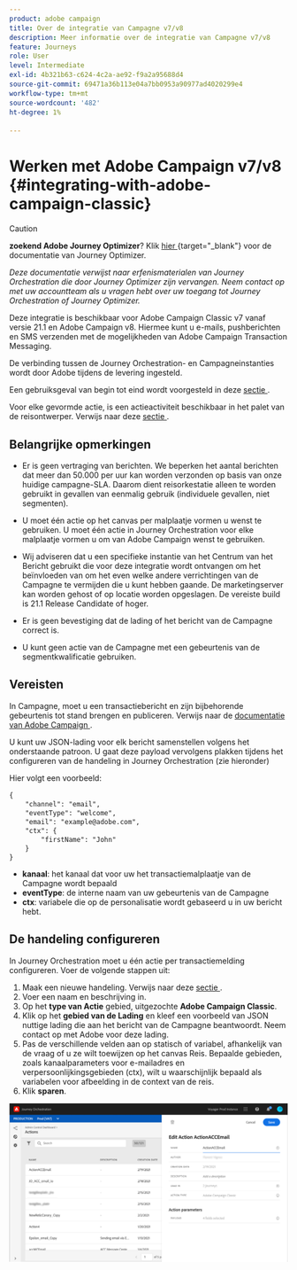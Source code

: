 ```yaml
---
product: adobe campaign
title: Over de integratie van Campagne v7/v8
description: Meer informatie over de integratie van Campagne v7/v8
feature: Journeys
role: User
level: Intermediate
exl-id: 4b321b63-c624-4c2a-ae92-f9a2a95688d4
source-git-commit: 69471a36b113e04a7bb0953a90977ad4020299e4
workflow-type: tm+mt
source-wordcount: '482'
ht-degree: 1%

---
```


# Werken met Adobe Campaign v7/v8 {#integrating-with-adobe-campaign-classic}


>[!CAUTION]
>
>**zoekend Adobe Journey Optimizer**? Klik [ hier ](https://experienceleague.adobe.com/nl/docs/journey-optimizer/using/ajo-home){target="_blank"} voor de documentatie van Journey Optimizer.
>
>
>_Deze documentatie verwijst naar erfenismaterialen van Journey Orchestration die door Journey Optimizer zijn vervangen. Neem contact op met uw accountteam als u vragen hebt over uw toegang tot Journey Orchestration of Journey Optimizer._


Deze integratie is beschikbaar voor Adobe Campaign Classic v7 vanaf versie 21.1 en Adobe Campaign v8. Hiermee kunt u e-mails, pushberichten en SMS verzenden met de mogelijkheden van Adobe Campaign Transaction Messaging.

De verbinding tussen de Journey Orchestration- en Campagneinstanties wordt door Adobe tijdens de levering ingesteld.

Een gebruiksgeval van begin tot eind wordt voorgesteld in deze [ sectie ](../usecase/campaign-classic-use-case.md).

Voor elke gevormde actie, is een actieactiviteit beschikbaar in het palet van de reisontwerper. Verwijs naar deze [ sectie ](../building-journeys/using-adobe-campaign-classic.md).

## Belangrijke opmerkingen

* Er is geen vertraging van berichten. We beperken het aantal berichten dat meer dan 50.000 per uur kan worden verzonden op basis van onze huidige campagne-SLA. Daarom dient reisorkestatie alleen te worden gebruikt in gevallen van eenmalig gebruik (individuele gevallen, niet segmenten).

* U moet één actie op het canvas per malplaatje vormen u wenst te gebruiken. U moet één actie in Journey Orchestration voor elke malplaatje vormen u om van Adobe Campaign wenst te gebruiken.

* Wij adviseren dat u een specifieke instantie van het Centrum van het Bericht gebruikt die voor deze integratie wordt ontvangen om het beïnvloeden van om het even welke andere verrichtingen van de Campagne te vermijden die u kunt hebben gaande. De marketingserver kan worden gehost of op locatie worden opgeslagen. De vereiste build is 21.1 Release Candidate of hoger.

* Er is geen bevestiging dat de lading of het bericht van de Campagne correct is.

* U kunt geen actie van de Campagne met een gebeurtenis van de segmentkwalificatie gebruiken.

## Vereisten

In Campagne, moet u een transactiebericht en zijn bijbehorende gebeurtenis tot stand brengen en publiceren. Verwijs naar de [ documentatie van Adobe Campaign ](https://experienceleague.adobe.com/docs/campaign-classic/using/transactional-messaging/introduction/about-transactional-messaging.html?lang=nl-NL#transactional-messaging).

U kunt uw JSON-lading voor elk bericht samenstellen volgens het onderstaande patroon. U gaat deze payload vervolgens plakken tijdens het configureren van de handeling in Journey Orchestration (zie hieronder)

Hier volgt een voorbeeld:

```
{
    "channel": "email",
    "eventType": "welcome",
    "email": "example@adobe.com",
    "ctx": {
        "firstName": "John"
    }
}
```

* **kanaal**: het kanaal dat voor uw het transactiemalplaatje van de Campagne wordt bepaald
* **eventType**: de interne naam van uw gebeurtenis van de Campagne
* **ctx**: variabele die op de personalisatie wordt gebaseerd u in uw bericht hebt.

## De handeling configureren

In Journey Orchestration moet u één actie per transactiemelding configureren. Voer de volgende stappen uit:

1. Maak een nieuwe handeling. Verwijs naar deze [ sectie ](../action/action.md).
1. Voer een naam en beschrijving in.
1. Op het **type van Actie** gebied, uitgezochte **Adobe Campaign Classic**.
1. Klik op het **gebied van de Lading** en kleef een voorbeeld van JSON nuttige lading die aan het bericht van de Campagne beantwoordt. Neem contact op met Adobe voor deze lading.
1. Pas de verschillende velden aan op statisch of variabel, afhankelijk van de vraag of u ze wilt toewijzen op het canvas Reis. Bepaalde gebieden, zoals kanaalparameters voor e-mailadres en verpersoonlijkingsgebieden (ctx), wilt u waarschijnlijk bepaald als variabelen voor afbeelding in de context van de reis.
1. Klik **sparen**.

![](../assets/accintegration1.png)


